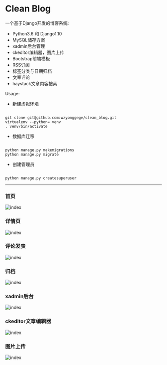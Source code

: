 # Clean Blog

一个基于Django开发的博客系统:

- Python3.6 和 Django1.10
- MySQL储存方案
- xadmin后台管理
- ckeditor编辑器，图片上传
- Bootstrap前端模板
- RSS订阅
- 标签分类与日期归档
- 文章评论
- haystack文章内容搜索

Usage:

- 新建虚拟环境

<code>
git clone git@github.com:wzyonggege/clean_blog.git
virtualenv --python=<py3path> venv
. venv/bin/activate
</code>

- 数据库迁移

<code>
python manage.py makemigrations
python manage.py migrate
</code>

- 创建管理员
<code>
python manage.py createsuperuser
</code>

------
### 首页

![index](/pic/2.png)

### 详情页

![index](/pic/3.png)

### 评论发表

![index](/pic/8.png)

### 归档

![index](/pic/7.png)

### xadmin后台

![index](/pic/5.png)

### ckeditor文章编辑器

![index](/pic/1.png)

### 图片上传

![index](/pic/9.png)

